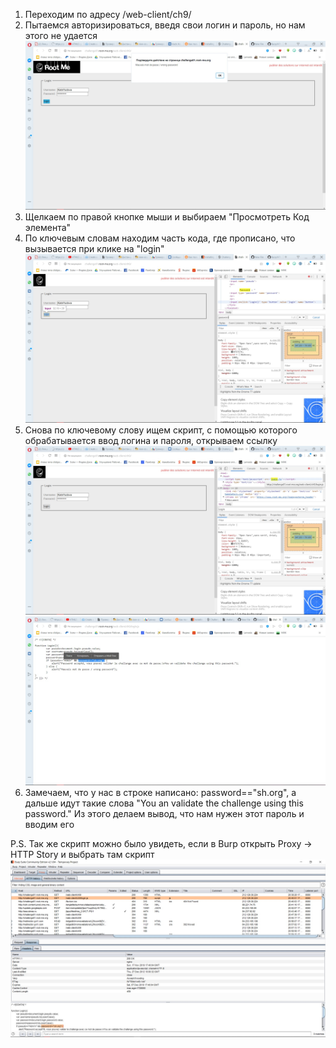 1) Переходим по адресу /web-client/ch9/
2) Пытаемся авторизироваться, введя свои логин и пароль, но нам этого не удается
![](QTuToM63BEQ.jpg)
3) Щелкаем по правой кнопке мыши и выбираем "Просмотреть Код элемента"
4) По ключевым словам находим часть кода, где прописано, что вызывается при клике на "login"
![](HMbTVpqJGBI.jpg)
5) Снова по ключевому слову ищем скрипт, с помощью которого обрабатывается ввод логина и пароля, открываем ссылку
![](0U-0odBKfy8.jpg)
![](4UXiwT-N_AM.jpg)
6) Замечаем, что у нас в строке написано: password=="sh.org", а дальше идут такие слова "You an validate the challenge using this password."
  Из этого делаем вывод, что нам нужен этот пароль и вводим его

P.S. Так же скрипт можно было увидеть, если в Burp открыть Proxy -> HTTP Story и выбрать там скрипт
![](BgXr0i1YqQA.jpg)
